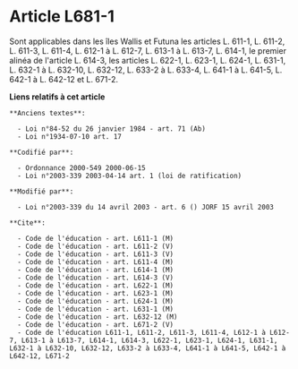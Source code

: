 # Article L681-1

Sont applicables dans les îles Wallis et Futuna les articles L. 611-1, L. 611-2, L. 611-3, L. 611-4, L. 612-1 à L. 612-7, L.
613-1 à L. 613-7, L. 614-1, le premier alinéa de l'article L. 614-3, les articles L. 622-1, L. 623-1, L. 624-1, L. 631-1, L.
632-1 à L. 632-10, L. 632-12, L. 633-2 à L. 633-4, L. 641-1 à L. 641-5, L. 642-1 à L. 642-12 et L. 671-2.

**Liens relatifs à cet article**

	**Anciens textes**:

	  - Loi n°84-52 du 26 janvier 1984 - art. 71 (Ab)
	  - Loi n°1934-07-10 art. 17

	**Codifié par**:

	  - Ordonnance 2000-549 2000-06-15
	  - Loi n°2003-339 2003-04-14 art. 1 (loi de ratification)

	**Modifié par**:

	  - Loi n°2003-339 du 14 avril 2003 - art. 6 () JORF 15 avril 2003

	**Cite**:

	  - Code de l'éducation - art. L611-1 (M)
	  - Code de l'éducation - art. L611-2 (V)
	  - Code de l'éducation - art. L611-3 (V)
	  - Code de l'éducation - art. L611-4 (M)
	  - Code de l'éducation - art. L614-1 (M)
	  - Code de l'éducation - art. L614-3 (V)
	  - Code de l'éducation - art. L622-1 (M)
	  - Code de l'éducation - art. L623-1 (M)
	  - Code de l'éducation - art. L624-1 (M)
	  - Code de l'éducation - art. L631-1 (M)
	  - Code de l'éducation - art. L632-12 (M)
	  - Code de l'éducation - art. L671-2 (V)
	  - Code de l'éducation L611-1, L611-2, L611-3, L611-4, L612-1 à L612-7, L613-1 à L613-7, L614-1, L614-3, L622-1, L623-1, L624-1, L631-1, L632-1 à L632-10, L632-12, L633-2 à L633-4, L641-1 à L641-5, L642-1 à L642-12, L671-2
